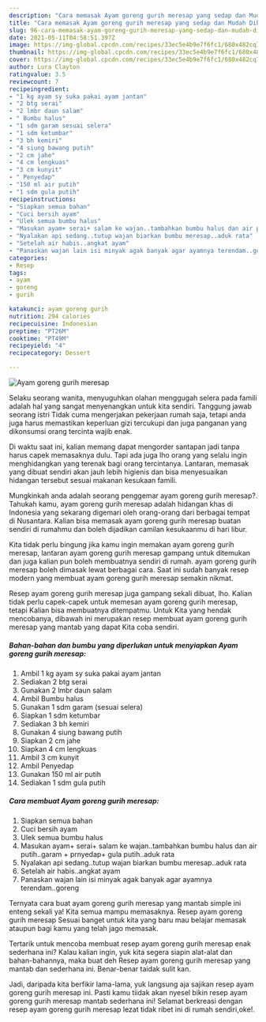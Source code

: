 ```yaml
---
description: "Cara memasak Ayam goreng gurih meresap yang sedap dan Mudah Dibuat"
title: "Cara memasak Ayam goreng gurih meresap yang sedap dan Mudah Dibuat"
slug: 96-cara-memasak-ayam-goreng-gurih-meresap-yang-sedap-dan-mudah-dibuat
date: 2021-05-11T04:58:51.397Z
image: https://img-global.cpcdn.com/recipes/33ec5e4b9e7f6fc1/680x482cq70/ayam-goreng-gurih-meresap-foto-resep-utama.jpg
thumbnail: https://img-global.cpcdn.com/recipes/33ec5e4b9e7f6fc1/680x482cq70/ayam-goreng-gurih-meresap-foto-resep-utama.jpg
cover: https://img-global.cpcdn.com/recipes/33ec5e4b9e7f6fc1/680x482cq70/ayam-goreng-gurih-meresap-foto-resep-utama.jpg
author: Lura Clayton
ratingvalue: 3.5
reviewcount: 7
recipeingredient:
- "1 kg ayam sy suka pakai ayam jantan"
- "2 btg serai"
- "2 lmbr daun salam"
- " Bumbu halus"
- "1 sdm garam sesuai selera"
- "1 sdm ketumbar"
- "3 bh kemiri"
- "4 siung bawang putih"
- "2 cm jahe"
- "4 cm lengkuas"
- "3 cm kunyit"
- " Penyedap"
- "150 ml air putih"
- "1 sdm gula putih"
recipeinstructions:
- "Siapkan semua bahan"
- "Cuci bersih ayam"
- "Ulek semua bumbu halus"
- "Masukan ayam+ serai+ salam ke wajan..tambahkan bumbu halus dan air putih..garam + prnyedap+ gula putih..aduk rata"
- "Nyalakan api sedang..tutup wajan biarkan bumbu meresap..aduk rata"
- "Setelah air habis..angkat ayam"
- "Panaskan wajan lain isi minyak agak banyak agar ayamnya terendam..goreng"
categories:
- Resep
tags:
- ayam
- goreng
- gurih

katakunci: ayam goreng gurih 
nutrition: 294 calories
recipecuisine: Indonesian
preptime: "PT26M"
cooktime: "PT49M"
recipeyield: "4"
recipecategory: Dessert

---
```



![Ayam goreng gurih meresap](https://img-global.cpcdn.com/recipes/33ec5e4b9e7f6fc1/680x482cq70/ayam-goreng-gurih-meresap-foto-resep-utama.jpg)

Selaku seorang wanita, menyuguhkan olahan menggugah selera pada famili adalah hal yang sangat menyenangkan untuk kita sendiri. Tanggung jawab seorang istri Tidak cuma mengerjakan pekerjaan rumah saja, tetapi anda juga harus memastikan keperluan gizi tercukupi dan juga panganan yang dikonsumsi orang tercinta wajib enak.

Di waktu  saat ini, kalian memang dapat mengorder santapan jadi tanpa harus capek memasaknya dulu. Tapi ada juga lho orang yang selalu ingin menghidangkan yang terenak bagi orang tercintanya. Lantaran, memasak yang dibuat sendiri akan jauh lebih higienis dan bisa menyesuaikan hidangan tersebut sesuai makanan kesukaan famili. 



Mungkinkah anda adalah seorang penggemar ayam goreng gurih meresap?. Tahukah kamu, ayam goreng gurih meresap adalah hidangan khas di Indonesia yang sekarang digemari oleh orang-orang dari berbagai tempat di Nusantara. Kalian bisa memasak ayam goreng gurih meresap buatan sendiri di rumahmu dan boleh dijadikan camilan kesukaanmu di hari libur.

Kita tidak perlu bingung jika kamu ingin memakan ayam goreng gurih meresap, lantaran ayam goreng gurih meresap gampang untuk ditemukan dan juga kalian pun boleh membuatnya sendiri di rumah. ayam goreng gurih meresap boleh dimasak lewat berbagai cara. Saat ini sudah banyak resep modern yang membuat ayam goreng gurih meresap semakin nikmat.

Resep ayam goreng gurih meresap juga gampang sekali dibuat, lho. Kalian tidak perlu capek-capek untuk memesan ayam goreng gurih meresap, tetapi Kalian bisa membuatnya ditempatmu. Untuk Kita yang hendak mencobanya, dibawah ini merupakan resep membuat ayam goreng gurih meresap yang mantab yang dapat Kita coba sendiri.

<!--inarticleads1-->

##### Bahan-bahan dan bumbu yang diperlukan untuk menyiapkan Ayam goreng gurih meresap:

1. Ambil 1 kg ayam sy suka pakai ayam jantan
1. Sediakan 2 btg serai
1. Gunakan 2 lmbr daun salam
1. Ambil  Bumbu halus
1. Gunakan 1 sdm garam (sesuai selera)
1. Siapkan 1 sdm ketumbar
1. Sediakan 3 bh kemiri
1. Gunakan 4 siung bawang putih
1. Siapkan 2 cm jahe
1. Siapkan 4 cm lengkuas
1. Ambil 3 cm kunyit
1. Ambil  Penyedap
1. Gunakan 150 ml air putih
1. Sediakan 1 sdm gula putih




<!--inarticleads2-->

##### Cara membuat Ayam goreng gurih meresap:

1. Siapkan semua bahan
1. Cuci bersih ayam
1. Ulek semua bumbu halus
1. Masukan ayam+ serai+ salam ke wajan..tambahkan bumbu halus dan air putih..garam + prnyedap+ gula putih..aduk rata
1. Nyalakan api sedang..tutup wajan biarkan bumbu meresap..aduk rata
1. Setelah air habis..angkat ayam
1. Panaskan wajan lain isi minyak agak banyak agar ayamnya terendam..goreng




Ternyata cara buat ayam goreng gurih meresap yang mantab simple ini enteng sekali ya! Kita semua mampu memasaknya. Resep ayam goreng gurih meresap Sesuai banget untuk kita yang baru mau belajar memasak ataupun bagi kamu yang telah jago memasak.

Tertarik untuk mencoba membuat resep ayam goreng gurih meresap enak sederhana ini? Kalau kalian ingin, yuk kita segera siapin alat-alat dan bahan-bahannya, maka buat deh Resep ayam goreng gurih meresap yang mantab dan sederhana ini. Benar-benar taidak sulit kan. 

Jadi, daripada kita berfikir lama-lama, yuk langsung aja sajikan resep ayam goreng gurih meresap ini. Pasti kamu tiidak akan nyesel bikin resep ayam goreng gurih meresap mantab sederhana ini! Selamat berkreasi dengan resep ayam goreng gurih meresap lezat tidak ribet ini di rumah sendiri,oke!.

